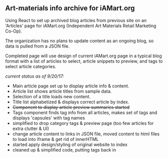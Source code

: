 ## Art-materials info archive for iAMart.org

Using React to set up archived blog articles from previous site on an 'Articles' page for iAMart.org (Independent Art Materials Retail Marketing Co-Op).

The organization has no plans to update content as an ongoing blog, so data is pulled from a JSON file.

Completed page will use design of current iAMart.org page in a typical blog format with a list of articles to select, article snippets to preview, and tags to select article categories.


*current status as of 9/20/17:*
- Main article page set up to display article info & content.
- Article list shows article titles from sample data.
- Selection of a title loads new content.
- Title list alphabetized & displays correct article by index.
- ~~Component to display article preview summaries started~~
- Tags component finds tag info from all articles, makes set of tags and displays 'capsules' with tag names
- simplified to drop category tags & preview page (too few articles for extra clutter & UI)
- change article content to links in JSON file, moved content to html files to load into iframe & get rid of innerHTML
- started apply design/styling of original website to index
- cleaned up & simplified code, putting tags back in
